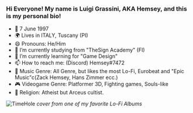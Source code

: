 ### Hi Everyone! My name is Luigi Grassini, AKA Hemsey, and this is my personal bio!

- 🎂 7 June 1997
- 🌍 Lives in ITALY, Tuscany (PI)
- 😄 Pronouns: He/Him
- 🔭 I’m currently studying from "TheSign Academy" (FI)
- 🌱 I’m currently learning for "Game Design"
- 📫 How to reach me: (Discord) Hemsey#7472
- 🎵 Music Genre: All Genre, but likes the most Lo-Fi, Eurobeat and "Epic Music"c(Zack Hemsey, Hans Zimmer ecc.)
- 🎮 Videogame Genre: Platformer 3D, Fighting games, Souls-like
- 🙏 Religion: Atheist but Arceus cultist.

![TimeHole](https://user-images.githubusercontent.com/98153032/150514576-1e909eb7-14e0-490d-a2f5-b973839bf04b.jpg)
*cover from one of my favorite Lo-Fi Albums*

